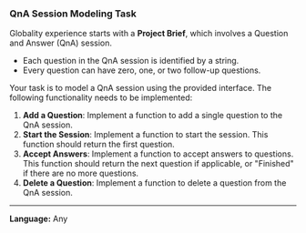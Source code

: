 ### QnA Session Modeling Task

Globality experience starts with a **Project Brief**, which involves a Question and Answer (QnA) session.

- Each question in the QnA session is identified by a string.
- Every question can have zero, one, or two follow-up questions.

Your task is to model a QnA session using the provided interface. The following functionality needs to be implemented:

1. **Add a Question**: Implement a function to add a single question to the QnA session.
2. **Start the Session**: Implement a function to start the session. This function should return the first question.
3. **Accept Answers**: Implement a function to accept answers to questions. This function should return the next question if applicable, or "Finished" if there are no more questions.
4. **Delete a Question**: Implement a function to delete a question from the QnA session.

---

**Language:** Any
